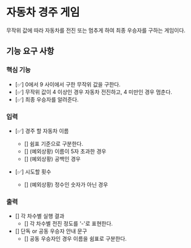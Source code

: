 # 자동차 경주 게임

무작위 값에 따라 자동차를 전진 또는 멈추게 하여 최종 우승자를 구하는 게임이다.

## 기능 요구 사항

### 핵심 기능

- [✅] 0에서 9 사이에서 구한 무작위 값을 구한다.
- [✅] 무작위 값이 4 이상인 경우 자동차 전진하고, 4 미만인 경우 멈춘다.
- [✅] 최종 우승자를 알려준다.

### 입력

- [✅] 경주 할 자동차 이름

  - [] 쉼표 기준으로 구분한다.
  - [] (예외상황) 이름이 5자 초과한 경우
  - [] (예외상황) 공백인 경우

- [✅] 시도할 횟수
  - [] (예외상황) 정수인 숫자가 아닌 경우

### 출력

- [] 각 차수별 실행 결과
  - [] 각 차수별 전진 정도를 '-'로 표현한다.
- [] 단독 or 공동 우승자 안내 문구
  - [] 공동 우승자인 경우 이름을 쉼표로 구분한다.
